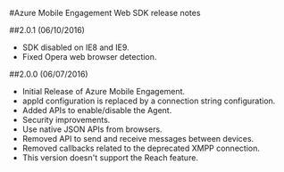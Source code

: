 <properties
	pageTitle="Azure Mobile Engagement Web SDK Release notes | Microsoft Azure"
	description="Latest updates and procedures for Web SDK for Azure Mobile Engagement"
	services="mobile-engagement"
	documentationCenter="mobile"
	authors="piyushjo"
	manager="erikre"
	editor="" />

<tags
	ms.service="mobile-engagement"
	ms.workload="mobile"
	ms.tgt_pltfrm="web"
	ms.devlang="js"
	ms.topic="article"
	ms.date="06/07/2016"
	ms.author="piyushjo" />


#Azure Mobile Engagement Web SDK release notes

##2.0.1 (06/10/2016)

-   SDK disabled on IE8 and IE9.
-   Fixed Opera web browser detection.

##2.0.0 (06/07/2016)

-   Initial Release of Azure Mobile Engagement.
-   appId configuration is replaced by a connection string configuration.
-   Added APIs to enable/disable the Agent.
-   Security improvements.
-   Use native JSON APIs from browsers.
-   Removed API to send and receive messages between devices.
-   Removed callbacks related to the deprecated XMPP connection. 
-   This version doesn't support the Reach feature.

